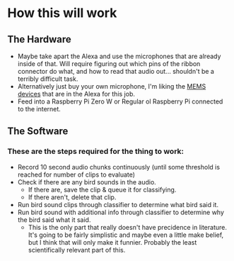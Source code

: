# How this will work

## The Hardware

- Maybe take apart the Alexa and use the microphones that are already inside of that. Will require figuring out which pins of the
ribbon connector do what, and how to read that audio out... shouldn't be a terribly difficult task.
- Alternatively just buy your own microphone, I'm liking the [MEMS devices](https://www.adafruit.com/product/2716?gclid=Cj0KCQjwyLDpBRCxARIsAEENsrIX4VWxq3Evc8aPzhe1zFPCpNcolBYYhdIfaJvOkuVuHKHy2f-rPdEaAvF5EALw_wcB) that are in the Alexa for this job.
- Feed into a Raspberry Pi Zero W or Regular ol Raspberry Pi connected to the internet.

## The Software

### These are the steps required for the thing to work:
- Record 10 second audio chunks continuously (until some threshold is reached for number of clips to evaluate)
- Check if there are any bird sounds in the audio.
    - If there are, save the clip & queue it for classifying.
    - If there aren't, delete that clip.
- Run bird sound clips through classifier to determine what bird said it.
- Run bird sound with additional info through classifier to determine why the bird said what it said.
    - This is the only part that really doesn't have precidence in literature. It's going to be fairly simplistic and maybe even a little make belief, but I think that will only make it funnier. Probably the least scientifically relevant part of this.


